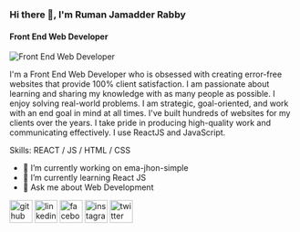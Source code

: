 ### Hi there 👋, I'm Ruman Jamadder Rabby
#### Front End Web Developer
![Front End Web Developer](https://pbs.twimg.com/profile_banners/826821913238343680/1673686791/600x200)

I'm a Front End Web Developer who is obsessed with creating error-free websites that provide 100% client satisfaction. I am passionate about learning and sharing my knowledge with as many people as possible. I enjoy solving real-world problems. I am strategic, goal-oriented, and work with an end goal in mind at all times. I've built hundreds of websites for my clients over the years. I take pride in producing high-quality work and communicating effectively. I use ReactJS and JavaScript.

Skills: REACT / JS / HTML / CSS

- 🔭 I’m currently working on ema-jhon-simple 
- 🌱 I’m currently learning React JS 
- 💬 Ask me about Web Development 


[<img src='https://cdn.jsdelivr.net/npm/simple-icons@3.0.1/icons/github.svg' alt='github' height='40'>](https://github.com/https://github.com/rumanjamadder)  [<img src='https://cdn.jsdelivr.net/npm/simple-icons@3.0.1/icons/linkedin.svg' alt='linkedin' height='40'>](https://www.linkedin.com/in/https://www.linkedin.com/in/ruman-jamadder-5a691b163//)  [<img src='https://cdn.jsdelivr.net/npm/simple-icons@3.0.1/icons/facebook.svg' alt='facebook' height='40'>](https://www.facebook.com/https://www.facebook.com/ruman.jamadder.rabby/)  [<img src='https://cdn.jsdelivr.net/npm/simple-icons@3.0.1/icons/instagram.svg' alt='instagram' height='40'>](https://www.instagram.com/_ruman_18/)  [<img src='https://cdn.jsdelivr.net/npm/simple-icons@3.0.1/icons/twitter.svg' alt='twitter' height='40'>](https://twitter.com/_ruman_18)  

